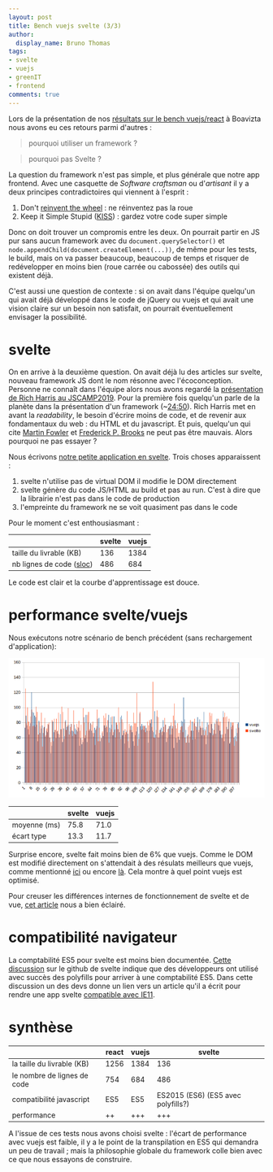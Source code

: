 ```yaml
---
layout: post
title: Bench vuejs svelte (3/3)
author:
  display_name: Bruno Thomas
tags:
- svelte
- vuejs
- greenIT
- frontend
comments: true
---
```


Lors de la présentation de nos [résultats sur le bench vuejs/react]({{site.url}}/frontend-benchmark_vue_react) à Boavizta nous avons eu ces retours parmi d'autres :

> pourquoi utiliser un framework ?

> pourquoi pas Svelte ?

La question du framework n'est pas simple, et plus générale que notre app frontend. Avec une casquette de *Software craftsman* ou d'*artisant* il y a deux principes contradictoires qui viennent à l'esprit :

1. Don't [reinvent the wheel](https://fr.wikipedia.org/wiki/R%C3%A9inventer_la_roue) : ne réinventez pas la roue
2. Keep it Simple Stupid ([KISS](https://fr.wikipedia.org/wiki/Principe_KISS)) : gardez votre code super simple

Donc on doit trouver un compromis entre les deux. On pourrait partir en JS pur sans aucun framework avec du `document.querySelector()` et `node.appendChild(document.createElement(...))`, de même pour les tests, le build, mais on va passer beaucoup, beaucoup de temps et risquer de redévelopper en moins bien (roue carrée ou cabossée) des outils qui existent déjà.

C'est aussi une question de contexte : si on avait dans l'équipe quelqu'un qui avait déjà développé dans le code de jQuery ou vuejs et qui avait une vision claire sur un besoin non satisfait, on pourrait éventuellement envisager la possibilité.

# svelte

On en arrive à la deuxième question. On avait déjà lu des articles sur svelte, nouveau framework JS dont le nom résonne avec l'écoconception. Personne ne connaît dans l'équipe alors nous avons regardé la [présentation de Rich Harris au JSCAMP2019](https://www.youtube.com/watch?v=BzX4aTRPzno). Pour la première fois quelqu'un parle de la planète dans la présentation d'un framework (~[24:50](https://youtu.be/BzX4aTRPzno?t=1475)). Rich Harris met en avant la *readability*, le besoin d'écrire moins de code, et de revenir aux fondamentaux du web : du HTML et du javascript. Et puis, quelqu'un qui cite [Martin Fowler](https://martinfowler.com/) et [Frederick P. Brooks](https://fr.wikipedia.org/wiki/Le_Mythe_du_mois-homme) ne peut pas être mauvais. Alors pourquoi ne pas essayer ?

Nous écrivons [notre petite application en svelte](https://github.com/iroco-co/frontend-benchmark/tree/master/svelteWeb). Trois choses apparaissent :

1. svelte n'utilise pas de virtual DOM il modifie le DOM directement
2. svelte génère du code JS/HTML au build et pas au run. C'est à dire que la librairie n'est pas dans le code de production
3. l'empreinte du framework ne se voit quasiment pas dans le code

Pour le moment c'est enthousiasmant :

|   |svelte | vuejs
| ---| --- | ------
| taille du livrable (KB)| 136 | 1384
| nb lignes de code ([sloc](https://github.com/flosse/sloc))| 486  | 684

Le code est clair et la courbe d'apprentissage est douce.

# performance svelte/vuejs

Nous exécutons notre scénario de bench précédent (sans rechargement d'application):

![diagramme](/images/frontend_benchmark/07-run-diagramme.png)

|   |svelte | vuejs
| ---| --- | ------
| moyenne (ms)   | 75.8 | 71.0
| écart type | 13.3 | 11.7

Surprise encore, svelte fait moins bien de 6% que vuejs. Comme le DOM est modifié directement on s'attendait à des résulats meilleurs que vuejs, comme mentionné [ici](https://medium.com/cacher-app/svelte-is-really-fast-45224f57bd86) ou encore [là](https://medium.com/habilelabs/svelte-a-magically-fast-javascript-framework-c854162288dd). Cela montre à quel point vuejs est optimisé.

Pour creuser les différences internes de fonctionnement de svelte et de vue, [cet article](https://www.vuemastery.com/blog/vue-vs-svelte-comparing-framework-internals/) nous a bien éclairé.

# compatibilité navigateur

La comptabilité ES5 pour svelte est moins bien documentée. [Cette discussion](https://github.com/sveltejs/svelte/issues/558) sur le github de svelte indique que des développeurs ont utilisé avec succès des polyfills pour arriver à une comptabilité ES5. Dans cette discussion un des devs donne un lien vers un article qu'il a écrit pour rendre une app svelte [compatible avec IE11](https://blog.az.sg/posts/svelte-and-ie11/).

# synthèse


|  |  react | vuejs | svelte
| ---| --- | ------ | -----
la taille du livrable (KB) | 1256 |1384 | 136
le nombre de lignes de code  | 754 | 684 | 486
compatibilité javascript  | ES5 | ES5 | ES2015 (ES6) (ES5 avec polyfills?)
performance  | ++ | +++ | +++

A l'issue de ces tests nous avons choisi svelte : l'écart de performance avec vuejs est faible, il y a le point de la transpilation en ES5 qui demandra un peu de travail ; mais la philosophie globale du framework colle bien avec ce que nous essayons de construire.
